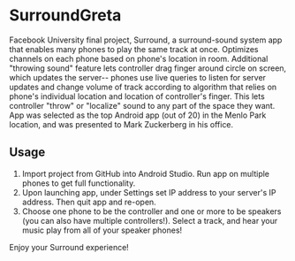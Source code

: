 # SurroundGreta
Facebook University final project, Surround, a surround-sound system app that enables many phones to play the same track at once. Optimizes channels on each phone based on phone's location in room. Additional "throwing sound" feature lets controller drag finger around circle on screen, which updates the server-- phones use live queries to listen for server updates and change volume of track according to algorithm that relies on phone's individual location and location of controller's finger. This lets controller "throw" or "localize" sound to any part of the space they want. App was selected as the top Android app (out of 20) in the Menlo Park location, and was presented to Mark Zuckerberg in his office.

## Usage
1. Import project from GitHub into Android Studio. Run app on multiple phones to get full functionality.
2. Upon launching app, under Settings set IP address to your server's IP address. Then quit app and re-open. 
3. Choose one phone to be the controller and one or more to be speakers (you can also have multiple controllers!). Select a track, and hear your music play from all of your speaker phones!

Enjoy your Surround experience! 
